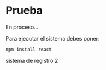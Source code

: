 <h1>Prueba</h1>

En proceso...

Para ejecutar el sistema debes poner:

```npm install react```

sistema de registro 2
